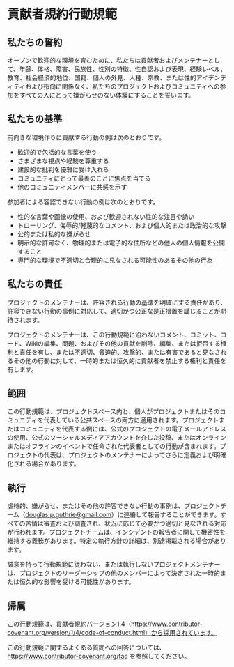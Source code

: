 # 貢献者規約行動規範

## 私たちの誓約

オープンで歓迎的な環境を育むために、私たちは貢献者およびメンテナーとして、年齢、体格、障害、民族性、性別の特徴、性自認および表現、経験レベル、教育、社会経済的地位、国籍、個人の外見、人種、宗教、または性的アイデンティティおよび指向に関係なく、私たちのプロジェクトおよびコミュニティへの参加をすべての人にとって嫌がらせのない体験にすることを誓います。

## 私たちの基準

前向きな環境作りに貢献する行動の例は次のとおりです。

* 歓迎的で包括的な言葉を使う
* さまざまな視点や経験を尊重する
* 建設的な批判を優雅に受け入れる
* コミュニティにとって最善のことに焦点を当てる
* 他のコミュニティメンバーに共感を示す

参加者による容認できない行動の例は次のとおりです。

* 性的な言葉や画像の使用、および歓迎されない性的な注目や誘い
* トローリング、侮辱的/軽蔑的なコメント、および個人的または政治的な攻撃
* 公的または私的な嫌がらせ
* 明示的な許可なく、物理的または電子的な住所などの他人の個人情報を公開すること
* 専門的な環境で不適切と合理的に見なされる可能性のあるその他の行為

## 私たちの責任

プロジェクトのメンテナーは、許容される行動の基準を明確にする責任があり、許容できない行動の事例に対応して、適切かつ公正な是正措置を講じることが期待されます。

プロジェクトのメンテナーは、この行動規範に沿わないコメント、コミット、コード、Wikiの編集、問題、およびその他の貢献を削除、編集、または拒否する権利と責任を有し、または不適切、脅迫的、攻撃的、または有害であると見なされるその他の行動に対して、一時的または恒久的に貢献者を禁止する権利と責任を有します。

## 範囲

この行動規範は、プロジェクトスペース内と、個人がプロジェクトまたはそのコミュニティを代表している公共スペースの両方に適用されます。プロジェクトまたはコミュニティを代表する例には、公式のプロジェクトの電子メールアドレスの使用、公式のソーシャルメディアアカウントを介した投稿、またはオンラインまたはオフラインのイベントで任命された代表者としての行動が含まれます。プロジェクトの代表は、プロジェクトのメンテナーによってさらに定義および明確化される場合があります。

## 執行

虐待的、嫌がらせ、またはその他の許容できない行動の事例は、プロジェクトチーム（douglas.p.guthrie@gmail.com）に連絡して報告することができます。すべての苦情は審査および調査され、状況に応じて必要かつ適切と見なされる対応が行われます。プロジェクトチームは、インシデントの報告者に関して機密性を維持する義務があります。特定の執行方針の詳細は、別途掲載される場合があります。

誠意を持って行動規範に従わない、または執行しないプロジェクトメンテナーは、プロジェクトのリーダーシップの他のメンバーによって決定された一時的または恒久的な影響を受ける可能性があります。

## 帰属

この行動規範は、[貢献者規約][ホームページ]バージョン1.4（https://www.contributor-covenant.org/version/1/4/code-of-conduct.html）から採用されています。

[ホームページ]: https://www.contributor-covenant.org

この行動規範に関するよくある質問への回答については、https://www.contributor-covenant.org/faq を参照してください。